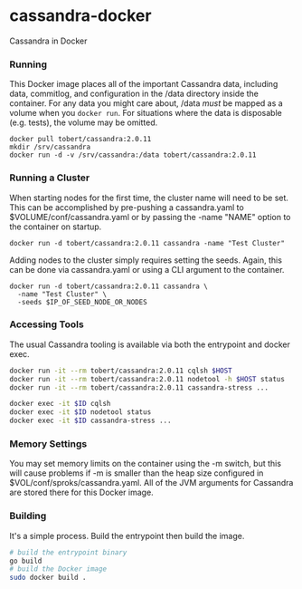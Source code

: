 cassandra-docker
================

Cassandra in Docker

### Running

This Docker image places all of the important Cassandra data, including
data, commitlog, and configuration in the /data directory inside the container.
For any data you might care about, /data *must* be mapped as a volume when
you `docker run`. For situations where the data is disposable (e.g. tests),
the volume may be omitted.

```
docker pull tobert/cassandra:2.0.11
mkdir /srv/cassandra
docker run -d -v /srv/cassandra:/data tobert/cassandra:2.0.11
```

### Running a Cluster

When starting nodes for the first time, the cluster name will need to be set. This
can be accomplished by pre-pushing a cassandra.yaml to $VOLUME/conf/cassandra.yaml
or by passing the -name "NAME" option to the container on startup.

```
docker run -d tobert/cassandra:2.0.11 cassandra -name "Test Cluster"
```

Adding nodes to the cluster simply requires setting the seeds. Again, this can be
done via cassandra.yaml or using a CLI argument to the container.

```
docker run -d tobert/cassandra:2.0.11 cassandra \
  -name "Test Cluster" \
  -seeds $IP_OF_SEED_NODE_OR_NODES
```

### Accessing Tools

The usual Cassandra tooling is available via both the entrypoint and docker exec.

```sh
docker run -it --rm tobert/cassandra:2.0.11 cqlsh $HOST
docker run -it --rm tobert/cassandra:2.0.11 nodetool -h $HOST status
docker run -it --rm tobert/cassandra:2.0.11 cassandra-stress ...

docker exec -it $ID cqlsh
docker exec -it $ID nodetool status
docker exec -it $ID cassandra-stress ...
```

### Memory Settings

You may set memory limits on the container using the -m switch, but this
will cause problems if -m is smaller than the heap size configured in
$VOL/conf/sproks/cassandra.yaml. All of the JVM arguments for Cassandra
are stored there for this Docker image.

### Building

It's a simple process. Build the entrypoint then build the image.

```sh
# build the entrypoint binary
go build
# build the Docker image
sudo docker build .
```

